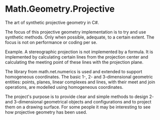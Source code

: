 # Math.Geometry.Projective
The art of synthetic projective geometry in C#.

The focus of this projective geometry implementation is to try and use synthetic methods.
Only when possible, adequate, to a certain extent. 
The focus is not on performance or coding per se.

Example. A stereographic projection is not implemented by a formula. It is implemented by calculating certain lines from the projection center and calculating the meeting point of these lines with the projection plane.

The library from math.net.numerics is used and extended to support homogeneous coordinates. 
The basic 1-, 2- and 3-dimensional geometric entities: points, planes, linear complexes and lines, with their meet and join operations, are modelled using homogeneous coordinates.

The project's purpose is to provide clear and simple methods to design 2- and 3-dimensional geometrical objects and configurations and to project them on a drawing surface. For some people it may be interesting to see how projective geometry has been used.
